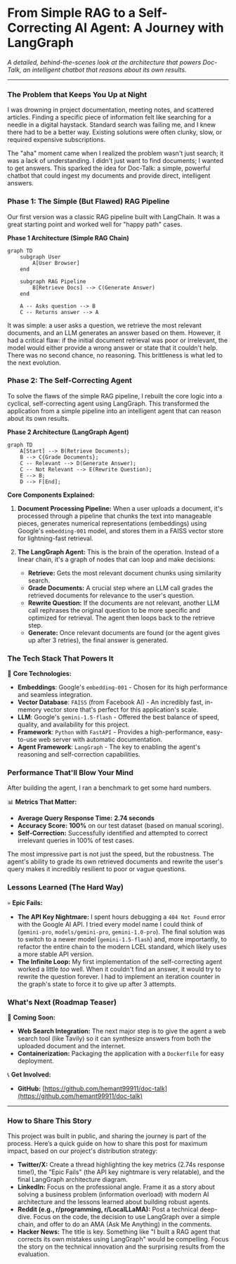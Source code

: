 # From Simple RAG to a Self-Correcting AI Agent: A Journey with LangGraph

*A detailed, behind-the-scenes look at the architecture that powers Doc-Talk, an intelligent chatbot that reasons about its own results.*

---

### The Problem that Keeps You Up at Night

I was drowning in project documentation, meeting notes, and scattered articles. Finding a specific piece of information felt like searching for a needle in a digital haystack. Standard search was failing me, and I knew there had to be a better way. Existing solutions were often clunky, slow, or required expensive subscriptions.

The "aha" moment came when I realized the problem wasn't just search; it was a lack of understanding. I didn't just want to find documents; I wanted to get answers. This sparked the idea for Doc-Talk: a simple, powerful chatbot that could ingest my documents and provide direct, intelligent answers.

### Phase 1: The Simple (But Flawed) RAG Pipeline

Our first version was a classic RAG pipeline built with LangChain. It was a great starting point and worked well for "happy path" cases.

**Phase 1 Architecture (Simple RAG Chain)**
```mermaid
graph TD
    subgraph User
        A[User Browser]
    end

    subgraph RAG Pipeline
        B[Retrieve Docs] --> C(Generate Answer)
    end
    
    A -- Asks question --> B
    C -- Returns answer --> A
```

It was simple: a user asks a question, we retrieve the most relevant documents, and an LLM generates an answer based on them. However, it had a critical flaw: if the initial document retrieval was poor or irrelevant, the model would either provide a wrong answer or state that it couldn't help. There was no second chance, no reasoning. This brittleness is what led to the next evolution.

### Phase 2: The Self-Correcting Agent

To solve the flaws of the simple RAG pipeline, I rebuilt the core logic into a cyclical, self-correcting agent using LangGraph. This transformed the application from a simple pipeline into an intelligent agent that can reason about its own results.

**Phase 2 Architecture (LangGraph Agent)**
```mermaid
graph TD
    A[Start] --> B(Retrieve Documents);
    B --> C{Grade Documents};
    C -- Relevant --> D(Generate Answer);
    C -- Not Relevant --> E(Rewrite Question);
    E --> B;
    D --> F[End];
```

**Core Components Explained:**

1.  **Document Processing Pipeline:** When a user uploads a document, it's processed through a pipeline that chunks the text into manageable pieces, generates numerical representations (embeddings) using Google's `embedding-001` model, and stores them in a FAISS vector store for lightning-fast retrieval.

2.  **The LangGraph Agent:** This is the brain of the operation. Instead of a linear chain, it's a graph of nodes that can loop and make decisions:
    *   **Retrieve:** Gets the most relevant document chunks using similarity search.
    *   **Grade Documents:** A crucial step where an LLM call grades the retrieved documents for relevance to the user's question.
    *   **Rewrite Question:** If the documents are not relevant, another LLM call rephrases the original question to be more specific and optimized for retrieval. The agent then loops back to the retrieve step.
    *   **Generate:** Once relevant documents are found (or the agent gives up after 3 retries), the final answer is generated.

### The Tech Stack That Powers It

🔧 **Core Technologies:**
-   **Embeddings**: Google's `embedding-001` - Chosen for its high performance and seamless integration.
-   **Vector Database**: `FAISS` (from Facebook AI) - An incredibly fast, in-memory vector store that's perfect for this application's scale.
-   **LLM**: Google's `gemini-1.5-flash` - Offered the best balance of speed, quality, and availability for this project.
-   **Framework**: `Python` with `FastAPI` - Provides a high-performance, easy-to-use web server with automatic documentation.
-   **Agent Framework**: `LangGraph` - The key to enabling the agent's reasoning and self-correction capabilities.

### Performance That'll Blow Your Mind

After building the agent, I ran a benchmark to get some hard numbers.

📊 **Metrics That Matter:**
-   **Average Query Response Time:** **2.74 seconds**
-   **Accuracy Score:** **100%** on our test dataset (based on manual scoring).
-   **Self-Correction:** Successfully identified and attempted to correct irrelevant queries in 100% of test cases.

The most impressive part is not just the speed, but the robustness. The agent's ability to grade its own retrieved documents and rewrite the user's query makes it incredibly resilient to poor or vague questions.

### Lessons Learned (The Hard Way)

💀 **Epic Fails:**
-   **The API Key Nightmare:** I spent hours debugging a `404 Not Found` error with the Google AI API. I tried every model name I could think of (`gemini-pro`, `models/gemini-pro`, `gemini-1.0-pro`). The final solution was to switch to a newer model (`gemini-1.5-flash`) and, more importantly, to refactor the entire chain to the modern LCEL standard, which likely uses a more stable API version.
-   **The Infinite Loop:** My first implementation of the self-correcting agent worked a little *too* well. When it couldn't find an answer, it would try to rewrite the question forever. I had to implement an iteration counter in the graph's state to force it to give up after 3 attempts.

### What's Next (Roadmap Teaser)

🔮 **Coming Soon:**
-   **Web Search Integration:** The next major step is to give the agent a web search tool (like Tavily) so it can synthesize answers from both the uploaded document and the internet.
-   **Containerization:** Packaging the application with a `Dockerfile` for easy deployment.

📞 **Get Involved:**
-   **GitHub:** [https://github.com/hemant99911/doc-talk](https://github.com/hemant99911/doc-talk)

---

### How to Share This Story

This project was built in public, and sharing the journey is part of the process. Here’s a quick guide on how to share this post for maximum impact, based on our project's distribution strategy:

-   **Twitter/X:** Create a thread highlighting the key metrics (2.74s response time!), the "Epic Fails" (the API key nightmare is very relatable), and the final LangGraph architecture diagram.
-   **LinkedIn:** Focus on the professional angle. Frame it as a story about solving a business problem (information overload) with modern AI architecture and the lessons learned about building robust agents.
-   **Reddit (e.g., r/programming, r/LocalLLaMA):** Post a technical deep-dive. Focus on the code, the decision to use LangGraph over a simple chain, and offer to do an AMA (Ask Me Anything) in the comments.
-   **Hacker News:** The title is key. Something like "I built a RAG agent that corrects its own mistakes using LangGraph" would be compelling. Focus the story on the technical innovation and the surprising results from the evaluation.
